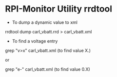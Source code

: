 # RPI-Monitor Utility rrdtool

- To dump a dynamic value to xml

rrdtool dump carl_vbatt.rrd > carl_vbatt.xml

- To find a voltage entry

grep "v\>x" carl_vbatt.xml  (to find value X.)

or 

grep "e\-" carl_vbatt.xml  (to find value 0.X)
